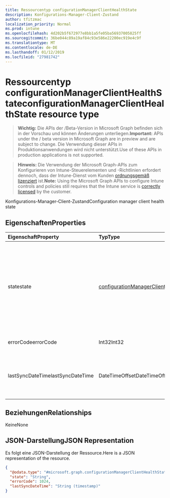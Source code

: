 ```yaml
---
title: Ressourcentyp configurationManagerClientHealthState
description: Konfigurations-Manager-Client-Zustand
author: tfitzmac
localization_priority: Normal
ms.prod: intune
ms.openlocfilehash: 4d202b5f672977e8bb1a5fe05ba56937005825ff
ms.sourcegitcommit: 36be044c89a19af84c93e586e22200ec919e4c9f
ms.translationtype: MT
ms.contentlocale: de-DE
ms.lasthandoff: 01/12/2019
ms.locfileid: "27981742"
---
```

# <a name="configurationmanagerclienthealthstate-resource-type"></a><span data-ttu-id="82f43-103">Ressourcentyp configurationManagerClientHealthState</span><span class="sxs-lookup"><span data-stu-id="82f43-103">configurationManagerClientHealthState resource type</span></span>

> <span data-ttu-id="82f43-104">**Wichtig:** Die APIs der /Beta-Version in Microsoft Graph befinden sich in der Vorschau und können Änderungen unterliegen.</span><span class="sxs-lookup"><span data-stu-id="82f43-104">**Important:** APIs under the / beta version in Microsoft Graph are in preview and are subject to change.</span></span> <span data-ttu-id="82f43-105">Die Verwendung dieser APIs in Produktionsanwendungen wird nicht unterstützt.</span><span class="sxs-lookup"><span data-stu-id="82f43-105">Use of these APIs in production applications is not supported.</span></span>

> <span data-ttu-id="82f43-106">**Hinweis:** Die Verwendung der Microsoft Graph-APIs zum Konfigurieren von Intune-Steuerelementen und -Richtlinien erfordert dennoch, dass der Intune-Dienst vom Kunden [ordnungsgemäß lizenziert](https://go.microsoft.com/fwlink/?linkid=839381) ist.</span><span class="sxs-lookup"><span data-stu-id="82f43-106">**Note:** Using the Microsoft Graph APIs to configure Intune controls and policies still requires that the Intune service is [correctly licensed](https://go.microsoft.com/fwlink/?linkid=839381) by the customer.</span></span>

<span data-ttu-id="82f43-107">Konfigurations-Manager-Client-Zustand</span><span class="sxs-lookup"><span data-stu-id="82f43-107">Configuration manager client health state</span></span>
## <a name="properties"></a><span data-ttu-id="82f43-108">Eigenschaften</span><span class="sxs-lookup"><span data-stu-id="82f43-108">Properties</span></span>
|<span data-ttu-id="82f43-109">Eigenschaft</span><span class="sxs-lookup"><span data-stu-id="82f43-109">Property</span></span>|<span data-ttu-id="82f43-110">Typ</span><span class="sxs-lookup"><span data-stu-id="82f43-110">Type</span></span>|<span data-ttu-id="82f43-111">Beschreibung</span><span class="sxs-lookup"><span data-stu-id="82f43-111">Description</span></span>|
|:---|:---|:---|
|<span data-ttu-id="82f43-112">state</span><span class="sxs-lookup"><span data-stu-id="82f43-112">state</span></span>|[<span data-ttu-id="82f43-113">configurationManagerClientState</span><span class="sxs-lookup"><span data-stu-id="82f43-113">configurationManagerClientState</span></span>](../resources/intune-devices-configurationmanagerclientstate.md)|<span data-ttu-id="82f43-114">Aktuelle Configuration Manager-Client-Zustand.</span><span class="sxs-lookup"><span data-stu-id="82f43-114">Current configuration manager client state.</span></span> <span data-ttu-id="82f43-115">Mögliche Werte sind: `unknown`, `installed`, `healthy`, `installFailed`, `updateFailed` und `communicationError`.</span><span class="sxs-lookup"><span data-stu-id="82f43-115">Possible values are: `unknown`, `installed`, `healthy`, `installFailed`, `updateFailed`, `communicationError`.</span></span>|
|<span data-ttu-id="82f43-116">errorCode</span><span class="sxs-lookup"><span data-stu-id="82f43-116">errorCode</span></span>|<span data-ttu-id="82f43-117">Int32</span><span class="sxs-lookup"><span data-stu-id="82f43-117">Int32</span></span>|<span data-ttu-id="82f43-118">Der Fehlercode für ausgefallenen Zustand.</span><span class="sxs-lookup"><span data-stu-id="82f43-118">Error code for failed state.</span></span>|
|<span data-ttu-id="82f43-119">lastSyncDateTime</span><span class="sxs-lookup"><span data-stu-id="82f43-119">lastSyncDateTime</span></span>|<span data-ttu-id="82f43-120">DateTimeOffset</span><span class="sxs-lookup"><span data-stu-id="82f43-120">DateTimeOffset</span></span>|<span data-ttu-id="82f43-121">Zeigen Sie DateTime fo letzte Synchronisierung mit Configuration Manager-Management.</span><span class="sxs-lookup"><span data-stu-id="82f43-121">Datetime fo last sync with configuration manager management point.</span></span>|

## <a name="relationships"></a><span data-ttu-id="82f43-122">Beziehungen</span><span class="sxs-lookup"><span data-stu-id="82f43-122">Relationships</span></span>
<span data-ttu-id="82f43-123">Keine</span><span class="sxs-lookup"><span data-stu-id="82f43-123">None</span></span>
## <a name="json-representation"></a><span data-ttu-id="82f43-124">JSON-Darstellung</span><span class="sxs-lookup"><span data-stu-id="82f43-124">JSON Representation</span></span>
<span data-ttu-id="82f43-125">Es folgt eine JSON-Darstellung der Ressource.</span><span class="sxs-lookup"><span data-stu-id="82f43-125">Here is a JSON representation of the resource.</span></span>
<!-- {
  "blockType": "resource",
  "@odata.type": "microsoft.graph.configurationManagerClientHealthState"
}
-->
``` json
{
  "@odata.type": "#microsoft.graph.configurationManagerClientHealthState",
  "state": "String",
  "errorCode": 1024,
  "lastSyncDateTime": "String (timestamp)"
}
```





